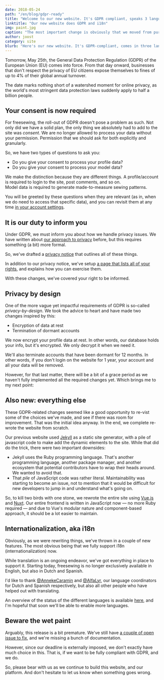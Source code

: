 ```yaml
---
date: 2018-05-24
path: "/en/blog/gdpr-ready"
title: "Welcome to our new website. It's GDPR compliant, speaks 3 languages, and smells of wet paint"
linktitle: "Our new website does GDPR and i18n"
img: paint.jpg
caption: "The most important change is obviously that we moved from purple to black as our signature color"
author: joost
category: site
blurb: "Here's our new website. It's GDPR-compliant, comes in three languages, and certainly has a bunch of stuff that needs more work."
---
```


Tomorrow, May 25th, the General Data Protection Regulation (GDPR) of the European Union (EU) comes into force. From that day onward, businesses that don't respect the privacy of EU citizens expose themselves to fines of up to 4% of their global annual turnover.

The date marks nothing short of a watershed moment for online privacy, as the world's most stringent data protection laws suddenly apply to half a billion people.

## Your consent is now required

For freesewing, the roll-out of GDPR doesn't pose a problem as such. Not only did we have a solid plan, the only thing we absolutely had to add to the site was *consent*. We are no longer allowed to process your data without your permission. Permission that we should ask for both explicitly and granularly.

So, we have two types of questions to ask you:

- Do you give your consent to process your profile data?
- Do you give your consent to process your model data?

We make the distinction because they are different things. A profile/account is required to login to the site, post comments, and so on.  
Model data is required to generate made-to-measure sewing patterns.

You will be greeted by these questions when they are relevant (as in, when we do need to access that specific data), and you can revisit them at any time [in your account settings](/account).

## It is our duty to inform you

Under GDPR, we must inform you about how we handle privacy issues. We have written about [our approach to privacy](/blog/privacy-choices) before, but this requires something (a bit) more formal.

So, we've drafted a [privacy notice](/privacy) that outlines all of these things.

In addition to our privacy notice, we've setup [a page that lists all of your rights](/rights), and explains how you can exercise them.

With these changes, we've covered your right to be informed.

## Privacy by design

One of the more vague yet impactful requirements of GDPR is so-called *privacy-by-design*. We took the advice to heart and have made two changes inspired by this:

- Encryption of data at rest
- Termination of dormant accounts

We now encrypt your profile data at rest. In other words, our database holds your info, but it's encrypted. We only decrypt it when we need it.

We'll also terminate accounts that have been dormant for 12 months. In other words, if you don't login on the website for 1 year, your account and all your data will be removed.

However, for that last matter, there will be a bit of a grace period as we haven't fully implemented all the required changes yet. Which brings me to my next point:

## Also new: everything else

These GDPR-related changes seemed like a good opportunity to re-vist some of the choices we've made, and see if there was room for improvement. That was the initial idea anyway. In the end, we complete re-wrote the website from scratch.

Our previous website used [Jekyll](https://jekyllrb.com/) as a static site generator, with a pile of javascript code to make add the dynamic elements to the site. While that did do the trick, there were two important downsides:

- Jekyll uses the Ruby programming language. That's another programming language, another package manager, and another ecosystem that potential contributors have to wrap their heads around. We wanted to avoid that.
- That *pile* of JavaScript code was rather literal. Maintainability was starting to become an issue, not to mention that it would be difficult for new developers to jump in and understand what's going on.

So, to kill two birds with one stone, we rewrote the entire site using [Vue.js](https://vuejs.org/) and [Nuxt](https://nuxtjs.org/). Our entire frontend is written in JavaScript now — no more Ruby required — and due to Vue's modular nature and component-based approach, it should be a lot easier to maintain.

## Internationalization, aka i18n

Obviously, as we were rewriting things, we've thrown in a couple of new features. The most obvious being that we fully support i18n (internationalization) now.

While translation is an ongoing endeavor, we've got everything in place to support it. Starting today, freesewing is no longer exclusively available in English, but also in Dutch and Spanish.

I'd like to thank [@AnnekeCaramin](/users/annekecaramin) and [@AlfaLyr](/users/alfalyr), our language coordinators for Dutch and Spanish respectively, but also all other people who have helped out with translating.

An overview of the status of the different languages is available [here](/i18n), and I'm hopeful that soon we'll be able to enable more languages.

## Beware the wet paint

Arguably, this release is a bit premature. We've still have [a couple of open issue to fix](https://github.com/freesewing/site/issues), and we're missing a bunch of documentation.

However, since our deadline is externally imposed, we don't exactly have much choice in this. That is, if we want to be fully compliant with GDPR, and we do.

So, please bear with us as we continue to build this website, and our platform. And don't hesitate to let us know when something goes wrong.